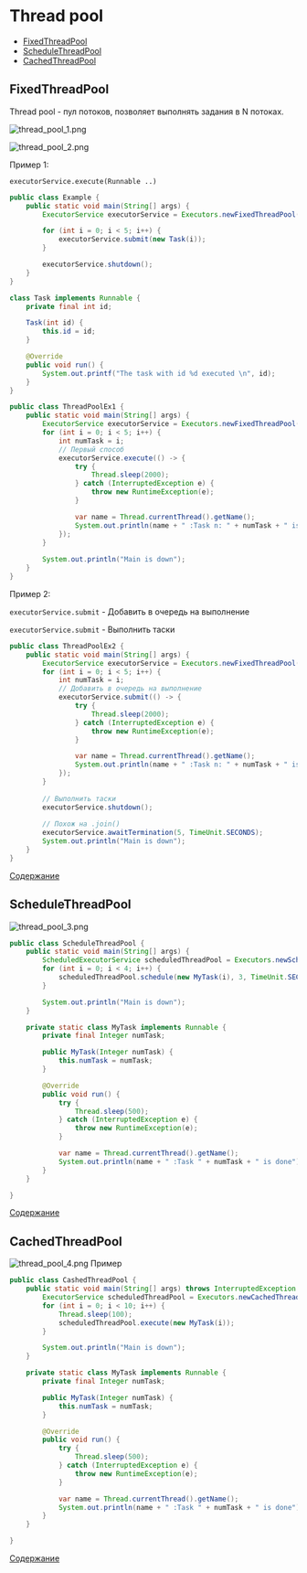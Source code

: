# Thread pool

- [FixedThreadPool](#fixedthreadpool)
- [ScheduleThreadPool](#schedulethreadpool)
- [CachedThreadPool](#cachedthreadpool)

## FixedThreadPool

Thread pool - пул потоков, позволяет выполнять задания в N потоках.

![thread_pool_1.png](..%2Fimg%2Fthread_pool_1.png)

![thread_pool_2.png](..%2Fimg%2Fthread_pool_2.png)

Пример 1:

`executorService.execute(Runnable ..)`

```java
public class Example {
    public static void main(String[] args) {
        ExecutorService executorService = Executors.newFixedThreadPool(4);

        for (int i = 0; i < 5; i++) {
            executorService.submit(new Task(i));
        }

        executorService.shutdown();
    }
}

class Task implements Runnable {
    private final int id;

    Task(int id) {
        this.id = id;
    }

    @Override
    public void run() {
        System.out.printf("The task with id %d executed \n", id);
    }
}
```

```java
public class ThreadPoolEx1 {
    public static void main(String[] args) {
        ExecutorService executorService = Executors.newFixedThreadPool(4);
        for (int i = 0; i < 5; i++) {
            int numTask = i;
            // Первый способ
            executorService.execute(() -> {
                try {
                    Thread.sleep(2000);
                } catch (InterruptedException e) {
                    throw new RuntimeException(e);
                }

                var name = Thread.currentThread().getName();
                System.out.println(name + " :Task n: " + numTask + " is done");
            });
        }
        
        System.out.println("Main is down");
    }
}
```
Пример 2:

`executorService.submit` - Добавить в очередь на выполнение

`executorService.submit` - Выполнить таски

```java
public class ThreadPoolEx2 {
    public static void main(String[] args) {
        ExecutorService executorService = Executors.newFixedThreadPool(4);
        for (int i = 0; i < 5; i++) {
            int numTask = i;
            // Добавить в очередь на выполнение
            executorService.submit(() -> {
                try {
                    Thread.sleep(2000);
                } catch (InterruptedException e) {
                    throw new RuntimeException(e);
                }

                var name = Thread.currentThread().getName();
                System.out.println(name + " :Task n: " + numTask + " is done");
            });
        }
        
        // Выполнить таски
        executorService.shutdown();
        
        // Похож на .join()
        executorService.awaitTermination(5, TimeUnit.SECONDS);
        System.out.println("Main is down");
    }
}
```

[Содержание](#thread-pool)

## ScheduleThreadPool

![thread_pool_3.png](..%2Fimg%2Fthread_pool_3.png)

```java
public class ScheduleThreadPool {
    public static void main(String[] args) {
        ScheduledExecutorService scheduledThreadPool = Executors.newScheduledThreadPool(1);
        for (int i = 0; i < 4; i++) {
            scheduledThreadPool.schedule(new MyTask(i), 3, TimeUnit.SECONDS);
        }

        System.out.println("Main is down");
    }

    private static class MyTask implements Runnable {
        private final Integer numTask;

        public MyTask(Integer numTask) {
            this.numTask = numTask;
        }

        @Override
        public void run() {
            try {
                Thread.sleep(500);
            } catch (InterruptedException e) {
                throw new RuntimeException(e);
            }

            var name = Thread.currentThread().getName();
            System.out.println(name + " :Task " + numTask + " is done");
        }
    }

}
```
[Содержание](#thread-pool)

## CachedThreadPool

![thread_pool_4.png](..%2Fimg%2Fthread_pool_4.png)
Пример
```java
public class CashedThreadPool {
    public static void main(String[] args) throws InterruptedException {
        ExecutorService scheduledThreadPool = Executors.newCachedThreadPool();
        for (int i = 0; i < 10; i++) {
            Thread.sleep(100);
            scheduledThreadPool.execute(new MyTask(i));
        }

        System.out.println("Main is down");
    }

    private static class MyTask implements Runnable {
        private final Integer numTask;

        public MyTask(Integer numTask) {
            this.numTask = numTask;
        }

        @Override
        public void run() {
            try {
                Thread.sleep(500);
            } catch (InterruptedException e) {
                throw new RuntimeException(e);
            }

            var name = Thread.currentThread().getName();
            System.out.println(name + " :Task " + numTask + " is done");
        }
    }

}
```
[Содержание](#thread-pool)